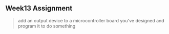 ## Week13 Assignment

> add an output device to a microcontroller board you've designed and program it to do something